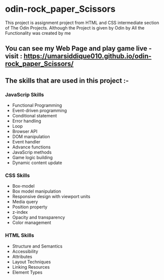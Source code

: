 # odin-rock_paper_Scissors
This project is assignment project from HTML and CSS intermediate section of The Odin Projects. Although the Project is given by Odin by All the Functionality was created by me



## You can see my Web Page and play game live - visit : https://umarsiddique010.github.io/odin-rock_paper_Scissors/

## The skills that are used in this project :-

### JavaScrip Skills

- Functional Programming 
- Event-driven programming
- Conditional statement
- Error handling
- Loop
- Browser API
- DOM manipulation
- Event handler
- Advance functions
- JavaScrip methods
- Game logic building
- Dynamic content update


### CSS Skills

- Box-model
- Box model manipulation
- Responsive design with viewport units
- Media query
- Position property
- z-index
- Opacity and transparency
- Color management 

### HTML Skills

- Structure and Semantics
- Accessibility
- Attributes
- Layout Techniques
- Linking Resources
- Element Types
